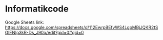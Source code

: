 # Informatikcode
Google Sheets link:
https://docs.google.com/spreadsheets/d/112EwrpBEfvWS4LgoMBjJQKR2tSGlENIp3kR-Ds_J90o/edit?gid=0#gid=0
